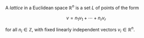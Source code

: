A *lattice* in a Euclidean space $\mathbb{R}^n$ is a set $L$ of points of the form

$$
v = n_1 v_1 + \cdots + n_r v_r
$$

for all $n_i \in \mathbb{Z}$, with fixed linearly independent vectors $v_i \in \mathbb{R}^n$.
